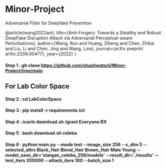 # Minor-Project
Adversarial Filter for Deepfake Prevention

@article{wang2022anti,
  title={Anti-Forgery: Towards a Stealthy and Robust DeepFake Disruption Attack via Adversarial Perceptual-aware Perturbations},
  author={Wang, Run and Huang, Ziheng and Chen, Zhikai and Liu, Li and Chen, Jing and Wang, Lina},
  journal={arXiv preprint arXiv:2206.00477},
  year={2022}
}

#### Step 1 : git clone https://github.com/shashwatsrii/Minor-Project/tree/main
## For Lab Color Space 
#### Step 2 : cd LabColorSpace
#### Step 3 : pip install -r requirements.txt
#### Step 4 : icacls download.sh /grant Everyone:RX
#### Step 5 : bash download.sh celeba
#### Step 6 : python main.py --mode test --image_size 256 --c_dim 5 --selected_attrs Black_Hair Blond_Hair Brown_Hair Male Young --model_save_dir='stargan_celeba_256/models' --result_dir='./results' --test_iters 200000 --attack_iters 100 --batch_size 1
